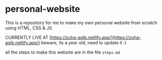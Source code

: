 # personal-website
 This is a repository for me to make my own personal website from scratch using HTML, CSS & JS. 

 CURRENTLY LIVE AT [https://zuha-aqib.netlify.app/](https://zuha-aqib.netlify.app/)
 beware, its a year old, need to update it :)

all the steps to make this website are in the file ```steps.md```
